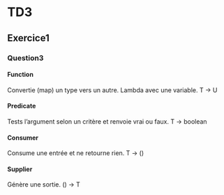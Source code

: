 # TD3

## Exercice1

### Question3
#### Function
Convertie (map) un type vers un autre. Lambda avec une
variable. T -> U
#### Predicate
Tests l’argument selon un critère et renvoie vrai ou faux. T -> boolean
#### Consumer
Consume une entrée et ne retourne rien. T -> ()
#### Supplier
Génère une sortie. () -> T 
